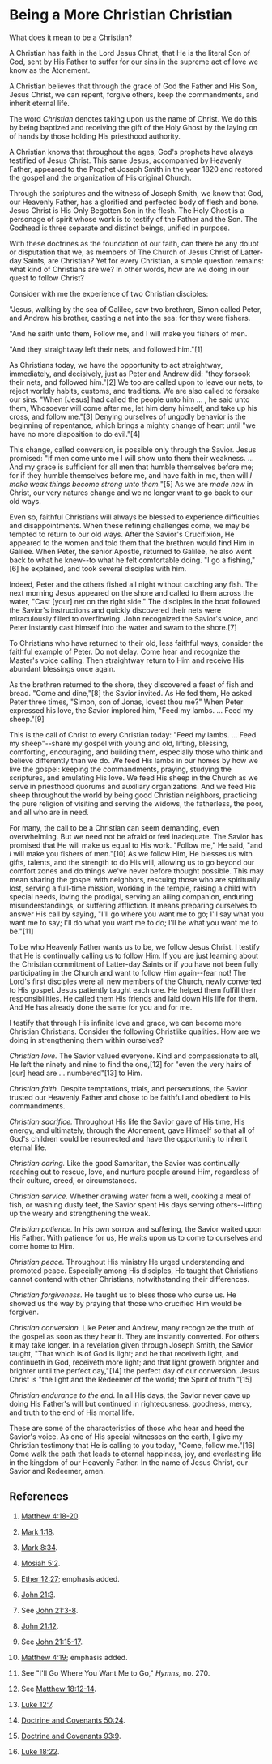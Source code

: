 # Being a More Christian Christian

What does it mean to be a Christian?

A Christian has faith in the Lord Jesus Christ, that He is the literal Son of
God, sent by His Father to suffer for our sins in the supreme act of love we
know as the Atonement.

A Christian believes that through the grace of God the Father and His Son,
Jesus Christ, we can repent, forgive others, keep the commandments, and
inherit eternal life.

The word _Christian_ denotes taking upon us the name of Christ. We do this by
being baptized and receiving the gift of the Holy Ghost by the laying on of
hands by those holding His priesthood authority.

A Christian knows that throughout the ages, God's prophets have always
testified of Jesus Christ. This same Jesus, accompanied by Heavenly Father,
appeared to the Prophet Joseph Smith in the year 1820 and restored the gospel
and the organization of His original Church.

Through the scriptures and the witness of Joseph Smith, we know that God, our
Heavenly Father, has a glorified and perfected body of flesh and bone. Jesus
Christ is His Only Begotten Son in the flesh. The Holy Ghost is a personage of
spirit whose work is to testify of the Father and the Son. The Godhead is
three separate and distinct beings, unified in purpose.

With these doctrines as the foundation of our faith, can there be any doubt or
disputation that we, as members of The Church of Jesus Christ of Latter-day
Saints, are Christian? Yet for every Christian, a simple question remains:
what kind of Christians are we? In other words, how are we doing in our quest
to follow Christ?

Consider with me the experience of two Christian disciples:

"Jesus, walking by the sea of Galilee, saw two brethren, Simon called Peter,
and Andrew his brother, casting a net into the sea: for they were fishers.

"And he saith unto them, Follow me, and I will make you fishers of men.

"And they straightway left their nets, and followed him."[1]

As Christians today, we have the opportunity to act straightway, immediately,
and decisively, just as Peter and Andrew did: "they forsook their nets, and
followed him."[2] We too are called upon to leave our nets, to reject worldly
habits, customs, and traditions. We are also called to forsake our sins. "When
[Jesus] had called the people unto him ... , he said unto them, Whosoever will
come after me, let him deny himself, and take up his cross, and follow me."[3]
Denying ourselves of ungodly behavior is the beginning of repentance, which
brings a mighty change of heart until "we have no more disposition to do
evil."[4]

This change, called conversion, is possible only through the Savior. Jesus
promised: "If men come unto me I will show unto them their weakness. ... And my
grace is sufficient for all men that humble themselves before me; for if they
humble themselves before me, and have faith in me, then will _I make weak
things become strong unto them._"[5] As we are _made new_ in Christ, our very
natures change and we no longer want to go back to our old ways.

Even so, faithful Christians will always be blessed to experience difficulties
and disappointments. When these refining challenges come, we may be tempted to
return to our old ways. After the Savior's Crucifixion, He appeared to the
women and told them that the brethren would find Him in Galilee. When Peter,
the senior Apostle, returned to Galilee, he also went back to what he knew--to
what he felt comfortable doing. "I go a fishing,"[6] he explained, and took
several disciples with him.

Indeed, Peter and the others fished all night without catching any fish. The
next morning Jesus appeared on the shore and called to them across the water,
"Cast [your] net on the right side." The disciples in the boat followed the
Savior's instructions and quickly discovered their nets were miraculously
filled to overflowing. John recognized the Savior's voice, and Peter instantly
cast himself into the water and swam to the shore.[7]

To Christians who have returned to their old, less faithful ways, consider the
faithful example of Peter. Do not delay. Come hear and recognize the Master's
voice calling. Then straightway return to Him and receive His abundant
blessings once again.

As the brethren returned to the shore, they discovered a feast of fish and
bread. "Come and dine,"[8] the Savior invited. As He fed them, He asked Peter
three times, "Simon, son of Jonas, lovest thou me?" When Peter expressed his
love, the Savior implored him, "Feed my lambs. ... Feed my sheep."[9]

This is the call of Christ to every Christian today: "Feed my lambs. ... Feed my
sheep"--share my gospel with young and old, lifting, blessing, comforting,
encouraging, and building them, especially those who think and believe
differently than we do. We feed His lambs in our homes by how we live the
gospel: keeping the commandments, praying, studying the scriptures, and
emulating His love. We feed His sheep in the Church as we serve in priesthood
quorums and auxiliary organizations. And we feed His sheep throughout the
world by being good Christian neighbors, practicing the pure religion of
visiting and serving the widows, the fatherless, the poor, and all who are in
need.

For many, the call to be a Christian can seem demanding, even overwhelming.
But we need not be afraid or feel inadequate. The Savior has promised that He
will make us equal to His work. "Follow me," He said, "and _I_ will make you
fishers of men."[10] As we follow Him, He blesses us with gifts, talents, and
the strength to do His will, allowing us to go beyond our comfort zones and do
things we've never before thought possible. This may mean sharing the gospel
with neighbors, rescuing those who are spiritually lost, serving a full-time
mission, working in the temple, raising a child with special needs, loving the
prodigal, serving an ailing companion, enduring misunderstandings, or
suffering affliction. It means preparing ourselves to answer His call by
saying, "I'll go where you want me to go; I'll say what you want me to say;
I'll do what you want me to do; I'll be what you want me to be."[11]

To be who Heavenly Father wants us to be, we follow Jesus Christ. I testify
that He is continually calling us to follow Him. If you are just learning
about the Christian commitment of Latter-day Saints or if you have not been
fully participating in the Church and want to follow Him again--fear not! The
Lord's first disciples were all new members of the Church, newly converted to
His gospel. Jesus patiently taught each one. He helped them fulfill their
responsibilities. He called them His friends and laid down His life for them.
And He has already done the same for you and for me.

I testify that through His infinite love and grace, we can become more
Christian Christians. Consider the following Christlike qualities. How are we
doing in strengthening them within ourselves?

_Christian love._ The Savior valued everyone. Kind and compassionate to all,
He left the ninety and nine to find the one,[12] for "even the very hairs of
[our] head are ... numbered"[13] to Him.

_Christian faith._ Despite temptations, trials, and persecutions, the Savior
trusted our Heavenly Father and chose to be faithful and obedient to His
commandments.

_Christian sacrifice._ Throughout His life the Savior gave of His time, His
energy, and ultimately, through the Atonement, gave Himself so that all of
God's children could be resurrected and have the opportunity to inherit
eternal life.

_Christian caring._ Like the good Samaritan, the Savior was continually
reaching out to rescue, love, and nurture people around Him, regardless of
their culture, creed, or circumstances.

_Christian service._ Whether drawing water from a well, cooking a meal of
fish, or washing dusty feet, the Savior spent His days serving others--lifting
up the weary and strengthening the weak.

_Christian patience._ In His own sorrow and suffering, the Savior waited upon
His Father. With patience for us, He waits upon us to come to ourselves and
come home to Him.

_Christian peace._ Throughout His ministry He urged understanding and promoted
peace. Especially among His disciples, He taught that Christians cannot
contend with other Christians, notwithstanding their differences.

_Christian forgiveness._ He taught us to bless those who curse us. He showed
us the way by praying that those who crucified Him would be forgiven.

_Christian conversion._ Like Peter and Andrew, many recognize the truth of the
gospel as soon as they hear it. They are instantly converted. For others it
may take longer. In a revelation given through Joseph Smith, the Savior
taught, "That which is of God is light; and he that receiveth light, and
continueth in God, receiveth more light; and that light groweth brighter and
brighter until the perfect day,"[14] the perfect day of our conversion. Jesus
Christ is "the light and the Redeemer of the world; the Spirit of truth."[15]

_Christian endurance to the end._ In all His days, the Savior never gave up
doing His Father's will but continued in righteousness, goodness, mercy, and
truth to the end of His mortal life.

These are some of the characteristics of those who hear and heed the Savior's
voice. As one of His special witnesses on the earth, I give my Christian
testimony that He is calling to you today, "Come, follow me."[16] Come walk
the path that leads to eternal happiness, joy, and everlasting life in the
kingdom of our Heavenly Father. In the name of Jesus Christ, our Savior and
Redeemer, amen.

## References

  1. [Matthew 4:18-20](https://www.lds.org/scriptures/nt/matt/4.18-20?lang=eng#17).

  2. [Mark 1:18](https://www.lds.org/scriptures/nt/mark/1.18?lang=eng#17).

  3. [Mark 8:34](https://www.lds.org/scriptures/nt/mark/8.34?lang=eng#33).

  4. [Mosiah 5:2](https://www.lds.org/scriptures/bofm/mosiah/5.2?lang=eng#1).

  5. [Ether 12:27](https://www.lds.org/scriptures/bofm/ether/12.27?lang=eng#26); emphasis added.

  6. [John 21:3](https://www.lds.org/scriptures/nt/john/21.3?lang=eng#2).

  7. See [John 21:3-8](https://www.lds.org/scriptures/nt/john/21.3-8?lang=eng#2).

  8. [John 21:12](https://www.lds.org/scriptures/nt/john/21.12?lang=eng#11).

  9. See [John 21:15-17](https://www.lds.org/scriptures/nt/john/21.15-17?lang=eng#14).

  10. [Matthew 4:19](https://www.lds.org/scriptures/nt/matt/4.19?lang=eng#18); emphasis added.

  11. See "I'll Go Where You Want Me to Go," _Hymns,_ no. 270.

  12. See [Matthew 18:12-14](https://www.lds.org/scriptures/nt/matt/18.12-14?lang=eng#11).

  13. [Luke 12:7](https://www.lds.org/scriptures/nt/luke/12.7?lang=eng#6).

  14. [Doctrine and Covenants 50:24](https://www.lds.org/scriptures/dc-testament/dc/50.24?lang=eng#23).

  15. [Doctrine and Covenants 93:9](https://www.lds.org/scriptures/dc-testament/dc/93.9?lang=eng#8).

  16. [Luke 18:22](https://www.lds.org/scriptures/nt/luke/18.22?lang=eng#21).

